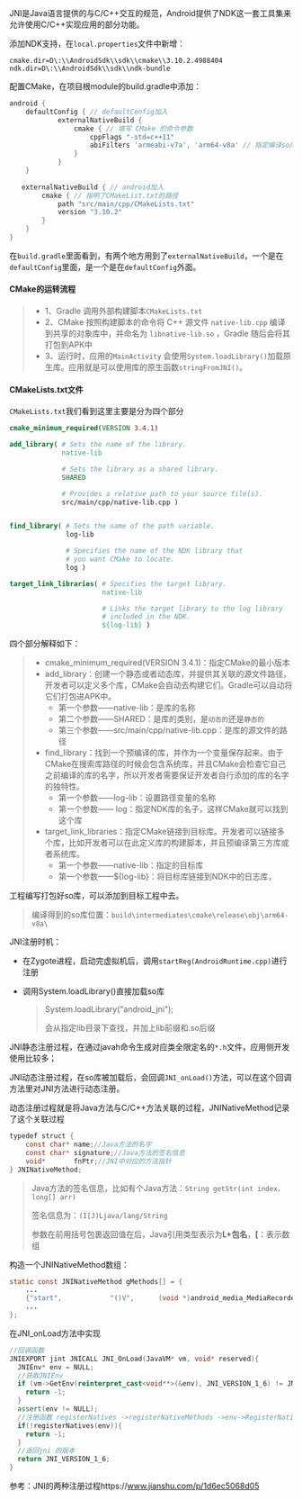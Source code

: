 JNI是Java语言提供的与C/C++交互的规范，Android提供了NDK这一套工具集来允许使用C/C++实现应用的部分功能。

添加NDK支持，在`local.properties`文件中新增：

```
cmake.dir=D\:\\AndroidSdk\\sdk\\cmake\\3.10.2.4988404
ndk.dir=D\:\\AndroidSdk\\sdk\\ndk-bundle
```

配置CMake，在项目根module的build.gradle中添加：

```groovy
android {
    defaultConfig { // defaultConfig加入
            externalNativeBuild {
                cmake { // 填写 CMake 的命令参数
                    cppFlags "-std=c++11"
                    abiFilters 'armeabi-v7a', 'arm64-v8a' // 指定编译so库的CPU架构
                }
            }
    }
    
   externalNativeBuild { // android加入
        cmake { // 指明了CMakeList.txt的路径
            path "src/main/cpp/CMakeLists.txt"
            version "3.10.2"
        }
    }
}
```

在`build.gradle`里面看到，有两个地方用到了`externalNativeBuild`，一个是在`defaultConfig`里面，是一个是在`defaultConfig`外面。

#### CMake的运转流程

> - 1、Gradle 调用外部构建脚本`CMakeLists.txt`
> - 2、CMake 按照构建脚本的命令将 C++ 源文件 `native-lib.cpp` 编译到共享的对象库中，并命名为 `libnative-lib.so` ，Gradle 随后会将其打包到APK中
> - 3、运行时，应用的`MainActivity` 会使用`System.loadLibrary()`加载原生库。应用就是可以使用库的原生函数`stringFromJNI()`。

#### CMakeLists.txt文件

`CMakeLists.txt`我们看到这里主要是分为四个部分

```cmake
cmake_minimum_required(VERSION 3.4.1)

add_library( # Sets the name of the library.
             native-lib

             # Sets the library as a shared library.
             SHARED

             # Provides a relative path to your source file(s).
             src/main/cpp/native-lib.cpp )


find_library( # Sets the name of the path variable.
              log-lib

              # Specifies the name of the NDK library that
              # you want CMake to locate.
              log )

target_link_libraries( # Specifies the target library.
                       native-lib

                       # Links the target library to the log library
                       # included in the NDK.
                       ${log-lib} )
```

四个部分解释如下：

> - cmake_minimum_required(VERSION 3.4.1)：指定CMake的最小版本
> - add_library：创建一个静态或者动态库，并提供其关联的源文件路径，开发者可以定义多个库，CMake会自动去构建它们。Gradle可以自动将它们打包进APK中。
>   - 第一个参数——native-lib：是库的名称
>   - 第二个参数——SHARED：是库的类别，是`动态的`还是`静态的`
>   - 第三个参数——src/main/cpp/native-lib.cpp：是库的源文件的路径
> - find_library：找到一个预编译的库，并作为一个变量保存起来。由于CMake在搜索库路径的时候会包含系统库，并且CMake会检查它自己之前编译的库的名字，所以开发者需要保证开发者自行添加的库的名字的独特性。
>   - 第一个参数——log-lib：设置路径变量的名称
>   - 第一个参数—— log：指定NDK库的名子，这样CMake就可以找到这个库
> - target_link_libraries：指定CMake链接到目标库。开发者可以链接多个库，比如开发者可以在此定义库的构建脚本，并且预编译第三方库或者系统库。
>   - 第一个参数——native-lib：指定的目标库
>   - 第一个参数——${log-lib}：将目标库链接到NDK中的日志库，

工程编写打包好so库，可以添加到目标工程中去。

> 编译得到的so库位置：`build\intermediates\cmake\release\obj\arm64-v8a\`

JNI注册时机：

- 在Zygote进程，启动完虚拟机后，调用`startReg(AndroidRuntime.cpp)`进行注册

- 调用System.loadLibrary()直接加载so库

  > System.loadLibrary("android_jni");
  >
  > 会从指定lib目录下查找，并加上lib前缀和.so后缀

JNI静态注册过程，在通过javah命令生成对应类全限定名的`*.h`文件，应用侧开发使用比较多；

JNI动态注册过程，在so库被加载后，会回调`JNI_onLoad()`方法，可以在这个回调方法里对JNI方法进行动态注册。

动态注册过程就是将Java方法与C/C++方法关联的过程，JNINativeMethod记录了这个关联过程

```java
typedef struct {
    const char* name;//Java方法的名字
    const char* signature;//Java方法的签名信息
    void*       fnPtr;//JNI中对应的方法指针
} JNINativeMethod;
```

> Java方法的签名信息，比如有个Java方法：`String getStr(int index，long[] arr)`
>
> 签名信息为：`(I[J)Ljava/lang/String`
>
> 参数在前用括号包裹返回值在后，Java引用类型表示为**L+包名**，**[**：表示数组

构造一个JNINativeMethod数组：

```java
static const JNINativeMethod gMethods[] = {
	...
 	{"start",            "()V",      (void *)android_media_MediaRecorder_start},//1
	...
};
```

在JNI_onLoad方法中实现

```cpp
//回调函数
JNIEXPORT jint JNICALL JNI_OnLoad(JavaVM* vm, void* reserved){
  JNIEnv* env = NULL;
  //获取JNIEnv
  if (vm->GetEnv(reinterpret_cast<void**>(&env), JNI_VERSION_1_6) != JNI_OK) {
    return -1;
  }
  assert(env != NULL);
  //注册函数 registerNatives ->registerNativeMethods ->env->RegisterNatives
  if(!registerNatives(env)){
    return -1;
  }
  //返回jni 的版本 
  return JNI_VERSION_1_6;
}
```

参考：JNI的两种注册过程https://www.jianshu.com/p/1d6ec5068d05



